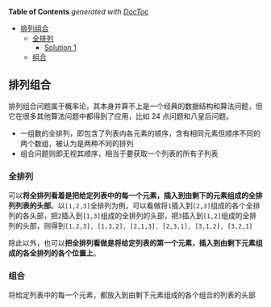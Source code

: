 <!-- START doctoc generated TOC please keep comment here to allow auto update -->
<!-- DON'T EDIT THIS SECTION, INSTEAD RE-RUN doctoc TO UPDATE -->
**Table of Contents**  *generated with [DocToc](https://github.com/thlorenz/doctoc)*

- [排列组合](#%E6%8E%92%E5%88%97%E7%BB%84%E5%90%88)
  - [全排列](#%E5%85%A8%E6%8E%92%E5%88%97)
    - [Solution 1](#solution-1)
  - [组合](#%E7%BB%84%E5%90%88)

<!-- END doctoc generated TOC please keep comment here to allow auto update -->

## 排列组合

排列组合问题属于概率论，其本身并算不上是一个经典的数据结构和算法问题，但它在很多其他算法问题中都得到了应用，比如 24 点问题和八皇后问题。

- 一组数的全排列，即包含了列表内各元素的顺序，含有相同元素但顺序不同的两个数组，被认为是两种不同的排列
- 组合问题则即无视其顺序，相当于要获取一个列表的所有子列表

### 全排列

可以**将全排列看着是把给定列表中的每一个元素，插入到由剩下的元素组成的全排列列表的头部**。以`[1,2,3]`全排列为例，可以看做将`1`插入到`[2,3]`组成的各个全排列的各头部，把`2`插入到`[1,3]`组成的全排列的头部，把`3`插入到`[1,2]`组成的全排列的头部，则得到`[1,2,3], [1,3,2], [2,1,3], [2,3,1], [3,1,2], [3,2,1]`

除此以外，也可以**把全排列看做是将给定列表的第一个元素，插入到由剩下元素组成的各全排列的各个位置上**。

### 组合

将给定列表中的每一个元素，都放入到由剩下元素组成的各个组合的列表的头部